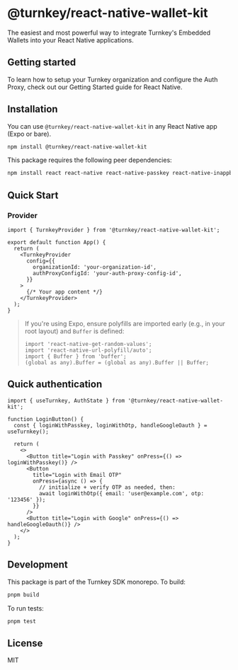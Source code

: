 # @turnkey/react-native-wallet-kit

The easiest and most powerful way to integrate Turnkey's Embedded Wallets into your React Native applications.

## Getting started

To learn how to setup your Turnkey organization and configure the Auth Proxy, check out our Getting Started guide for React Native.

## Installation

You can use `@turnkey/react-native-wallet-kit` in any React Native app (Expo or bare).

```bash
npm install @turnkey/react-native-wallet-kit
```

This package requires the following peer dependencies:

```bash
npm install react react-native react-native-passkey react-native-inappbrowser-reborn react-native-gesture-handler react-native-safe-area-context react-native-svg @react-native-async-storage/async-storage react-native-get-random-values react-native-url-polyfill buffer
```

## Quick Start

### Provider

```tsx
import { TurnkeyProvider } from '@turnkey/react-native-wallet-kit';

export default function App() {
  return (
    <TurnkeyProvider
      config={{
        organizationId: 'your-organization-id',
        authProxyConfigId: 'your-auth-proxy-config-id',
      }}
    >
      {/* Your app content */}
    </TurnkeyProvider>
  );
}
```

> If you're using Expo, ensure polyfills are imported early (e.g., in your root layout) and `Buffer` is defined:
>
> ```tsx
> import 'react-native-get-random-values';
> import 'react-native-url-polyfill/auto';
> import { Buffer } from 'buffer';
> (global as any).Buffer = (global as any).Buffer || Buffer;
> ```

## Quick authentication

```tsx
import { useTurnkey, AuthState } from '@turnkey/react-native-wallet-kit';

function LoginButton() {
  const { loginWithPasskey, loginWithOtp, handleGoogleOauth } = useTurnkey();

  return (
    <>
      <Button title="Login with Passkey" onPress={() => loginWithPasskey()} />
      <Button
        title="Login with Email OTP"
        onPress={async () => {
          // initialize + verify OTP as needed, then:
          await loginWithOtp({ email: 'user@example.com', otp: '123456' });
        }}
      />
      <Button title="Login with Google" onPress={() => handleGoogleOauth()} />
    </>
  );
}
```

## Development

This package is part of the Turnkey SDK monorepo. To build:

```bash
pnpm build
```

To run tests:

```bash
pnpm test
```

## License

MIT